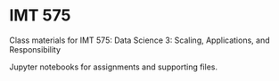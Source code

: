 # IMT 575

Class materials for IMT 575: Data Science 3: Scaling, Applications, and Responsibility

Jupyter notebooks for assignments and supporting files.

